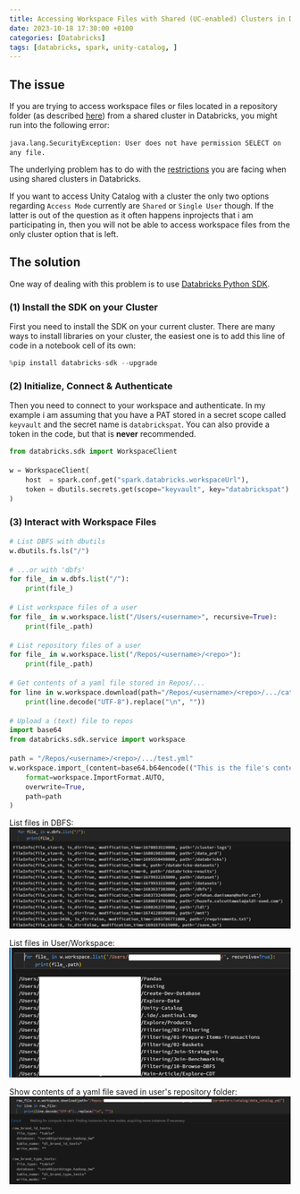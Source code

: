 ```yaml
---
title: Accessing Workspace Files with Shared (UC-enabled) Clusters in Databricks
date: 2023-10-18 17:30:00 +0100
categories: [Databricks]
tags: [databricks, spark, unity-catalog, ]
---
```


## The issue

If you are trying to access workspace files or files located in a repository folder (as described [here](https://learn.microsoft.com/en-us/azure/databricks/files/workspace-interact)) from a shared cluster in Databricks, you might run into the following error:

`java.lang.SecurityException: User does not have permission SELECT on any file.`

The underlying problem has to do with the [restrictions](<https://learn.microsoft.com/en-us/azure/databricks/files/workspace-interact>) you are facing when using shared clusters in Databricks.

If you want to access Unity Catalog with a cluster the only two options regarding `Access Mode` currently are `Shared` or `Single User` though. If the latter is out of the question as it often happens inprojects that i am participating in, then you will not be able to access workspace files from the only cluster option that is left.

## The solution

One way of dealing with this problem is to use [Databricks Python SDK](https://databricks-sdk-py.readthedocs.io/en/latest/).

### (1) Install the SDK on your Cluster

First you need to install the SDK on your current cluster. There are many ways to install libraries on your cluster, the easiest one is to add this line of code in a notebook cell of its own:

```python
%pip install databricks-sdk --upgrade
```

### (2) Initialize, Connect & Authenticate

Then you need to connect to your workspace and authenticate. In my example i am assuming that you have a PAT stored in a secret scope called `keyvault` and the secret name is `databrickspat`. You can also provide a token in the code, but that is __never__ recommended.

```python
from databricks.sdk import WorkspaceClient

w = WorkspaceClient(
    host  = spark.conf.get("spark.databricks.workspaceUrl"),
    token = dbutils.secrets.get(scope="keyvault", key="databrickspat")
)
```

### (3) Interact with Workspace Files

```python
# List DBFS with dbutils
w.dbutils.fs.ls("/")
 
# ...or with 'dbfs'
for file_ in w.dbfs.list("/"):
    print(file_)
    
# List workspace files of a user
for file_ in w.workspace.list("/Users/<username>", recursive=True):
    print(file_.path)
    
# List repository files of a user
for file_ in w.workspace.list("/Repos/<username>/<repo>"):
    print(file_.path)
 
# Get contents of a yaml file stored in Repos/...    
for line in w.workspace.download(path="/Repos/<username>/<repo>/.../catalog.yml"):
    print(line.decode("UTF-8").replace("\n", ""))

# Upload a (text) file to repos
import base64
from databricks.sdk.service import workspace

path = "/Repos/<username>/<repo>/.../test.yml"
w.workspace.import_(content=base64.b64encode(("This is the file's content").encode()).decode(),
    format=workspace.ImportFormat.AUTO,
    overwrite=True,
    path=path
)
```

List files in DBFS:
![List DBFS](/assets/img/dbfs.png)

List files in User/Workspace:
![List User Files](/assets/img/user.png)

Show contents of a yaml file saved in user's repository folder:
![Download File](/assets/img/yaml.png)
